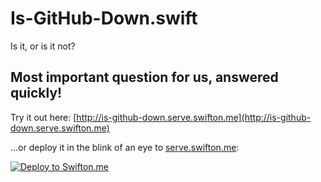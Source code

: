 # Is-GitHub-Down.swift
Is it, or is it not?

## Most important question for us, answered quickly!

Try it out here: [http://is-github-down.serve.swifton.me](http://is-github-down.serve.swifton.me)

...or deploy it in the blink of an eye to [serve.swifton.me](serve.swifton.me):

[![Deploy to Swifton.me](https://serve.swifton.me/badge.png)](https://serve.swifton.me/oneclick?repository=https://github.com/kimar/Is-GitHub-Down.swift)


